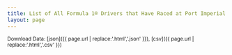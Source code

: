 ```yaml
---
title: List of All Formula 1® Drivers that Have Raced at Port Imperial Street Circuit
layout: page
---
```




<small>Download Data: [json]({{ page.url | replace:'.html','.json' }}), [csv]({{ page.url | replace:'.html','.csv' }})</small>
